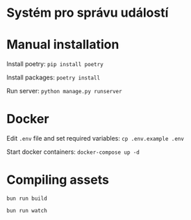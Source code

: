 # Systém pro správu událostí

# Manual installation
Install poetry:
`pip install poetry`

Install packages:
`poetry install`

Run server:
`python manage.py runserver`

# Docker

Edit `.env` file and set required variables:
`cp .env.example .env`

Start docker containers:
`docker-compose up -d`

# Compiling assets

`bun run build`

`bun run watch`
